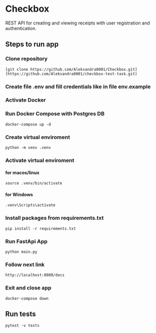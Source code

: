 # Checkbox
REST API for creating and viewing receipts with user registration and authentication.

## Steps to run app

### Clone repository
```[git clone https://github.com/Aleksandra0001/Checkbox.git](https://github.com/Aleksandra0001/checkbox-test-task.git)```

### Create file .env and fill credentials like in file env.example

### Activate Docker

### Run Docker Compose with Postgres DB
```docker-compose up -d```

### Create virtual enviroment
```python -m venv .venv```

### Activate virtual enviroment
#### for macos/linux
```source .venv/bin/activate```
#### for Windows
```.venv\Scripts\activate```

### Install packages from requirements.txt
```pip install -r requirements.txt```

### Run FastApi App
```python main.py```

### Follow next link
```http://localhost:8000/docs```

### Exit and close app
```docker-compose down```



## Run tests
```pytest -v tests```
